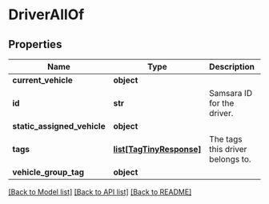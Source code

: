 # DriverAllOf

## Properties
Name | Type | Description | Notes
------------ | ------------- | ------------- | -------------
**current_vehicle** | **object** |  | [optional] 
**id** | **str** | Samsara ID for the driver. | [optional] 
**static_assigned_vehicle** | **object** |  | [optional] 
**tags** | [**list[TagTinyResponse]**](TagTinyResponse.md) | The tags this driver belongs to. | [optional] 
**vehicle_group_tag** | **object** |  | [optional] 

[[Back to Model list]](../README.md#documentation-for-models) [[Back to API list]](../README.md#documentation-for-api-endpoints) [[Back to README]](../README.md)


